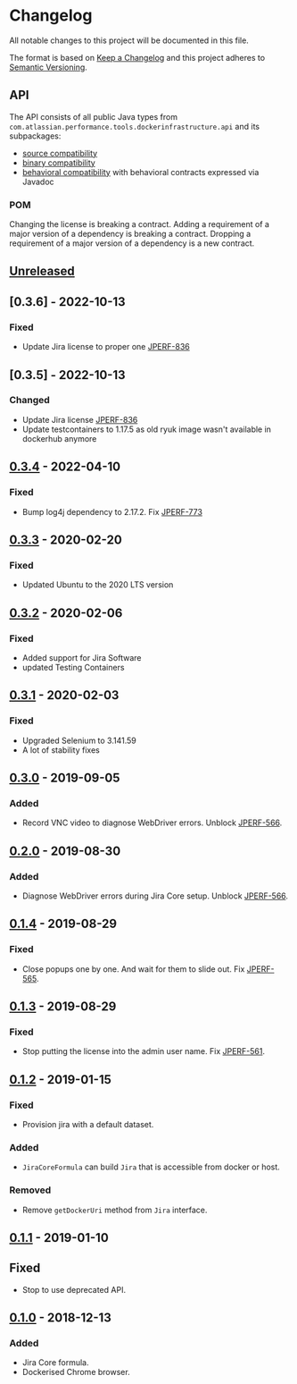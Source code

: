 # Changelog
All notable changes to this project will be documented in this file.

The format is based on [Keep a Changelog](http://keepachangelog.com/en/1.0.0/)
and this project adheres to [Semantic Versioning](http://semver.org/spec/v2.0.0.html).

## API
The API consists of all public Java types from `com.atlassian.performance.tools.dockerinfrastructure.api` and its subpackages:

  * [source compatibility]
  * [binary compatibility]
  * [behavioral compatibility] with behavioral contracts expressed via Javadoc

[source compatibility]: http://cr.openjdk.java.net/~darcy/OpenJdkDevGuide/OpenJdkDevelopersGuide.v0.777.html#source_compatibility
[binary compatibility]: http://cr.openjdk.java.net/~darcy/OpenJdkDevGuide/OpenJdkDevelopersGuide.v0.777.html#binary_compatibility
[behavioral compatibility]: http://cr.openjdk.java.net/~darcy/OpenJdkDevGuide/OpenJdkDevelopersGuide.v0.777.html#behavioral_compatibility

### POM
Changing the license is breaking a contract.
Adding a requirement of a major version of a dependency is breaking a contract.
Dropping a requirement of a major version of a dependency is a new contract.

## [Unreleased]
[Unreleased]: https://github.com/atlassian/docker-infrastructure/compare/release-0.3.6...master

## [0.3.6] - 2022-10-13
### Fixed
- Update Jira license to proper one [JPERF-836]

[JPERF-836]: https://ecosystem.atlassian.net/browse/JPERF-836

## [0.3.5] - 2022-10-13
### Changed
- Update Jira license [JPERF-836]
- Update testcontainers to 1.17.5 as old ryuk image wasn't available in dockerhub anymore

[JPERF-836]: https://ecosystem.atlassian.net/browse/JPERF-836

## [0.3.4] - 2022-04-10
[0.3.4]: https://github.com/atlassian/docker-infrastructure/compare/release-0.3.3...release-0.3.4

### Fixed
- Bump log4j dependency to 2.17.2. Fix [JPERF-773]

[JPERF-773]: https://ecosystem.atlassian.net/browse/JPERF-773

## [0.3.3] - 2020-02-20
[0.3.3]: https://github.com/atlassian/docker-infrastructure/compare/release-0.3.2...release-0.3.3

### Fixed
- Updated Ubuntu to the 2020 LTS version

## [0.3.2] - 2020-02-06
[0.3.2]: https://github.com/atlassian/docker-infrastructure/compare/release-0.3.1...release-0.3.2

### Fixed
- Added support for Jira Software
- updated Testing Containers

## [0.3.1] - 2020-02-03
[0.3.1]: https://github.com/atlassian/docker-infrastructure/compare/release-0.3.0...release-0.3.1

### Fixed
- Upgraded Selenium to 3.141.59
- A lot of stability fixes

## [0.3.0] - 2019-09-05
[0.3.0]: https://github.com/atlassian/docker-infrastructure/compare/release-0.2.0...release-0.3.0

### Added
- Record VNC video to diagnose WebDriver errors. Unblock [JPERF-566].

## [0.2.0] - 2019-08-30
[0.2.0]: https://github.com/atlassian/docker-infrastructure/compare/release-0.1.4...release-0.2.0

### Added
- Diagnose WebDriver errors during Jira Core setup. Unblock [JPERF-566].

[JPERF-566]: https://ecosystem.atlassian.net/browse/JPERF-566

## [0.1.4] - 2019-08-29
[0.1.4]: https://github.com/atlassian/docker-infrastructure/compare/release-0.1.3...release-0.1.4

### Fixed
- Close popups one by one. And wait for them to slide out. Fix [JPERF-565].

[JPERF-565]: https://ecosystem.atlassian.net/browse/JPERF-565

## [0.1.3] - 2019-08-29
[0.1.3]: https://github.com/atlassian/docker-infrastructure/compare/release-0.1.2...release-0.1.3

### Fixed
- Stop putting the license into the admin user name. Fix [JPERF-561].

[JPERF-561]: https://ecosystem.atlassian.net/browse/JPERF-561

## [0.1.2] - 2019-01-15
[0.1.2]: https://github.com/atlassian/docker-infrastructure/compare/release-0.1.1...release-0.1.2

### Fixed
- Provision jira with a default dataset.

### Added
- `JiraCoreFormula` can build `Jira` that is accessible from docker or host.

### Removed
- Remove `getDockerUri` method from `Jira` interface.

## [0.1.1] - 2019-01-10
[0.1.1]: https://github.com/atlassian/docker-infrastructure/compare/release-0.1.0...release-0.1.1

## Fixed
- Stop to use deprecated API.

## [0.1.0] - 2018-12-13
[0.1.0]: https://github.com/atlassian/docker-infrastructure/compare/initial-commit...release-0.1.0

### Added
- Jira Core formula.
- Dockerised Chrome browser.
